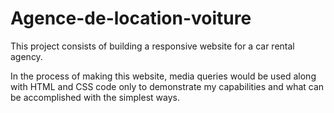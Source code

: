 # Agence-de-location-voiture

This project consists of building a responsive website for a car rental agency.

In the process of making this website, media queries would be used along with HTML and CSS code only to demonstrate my capabilities and what can be accomplished with the simplest ways.

